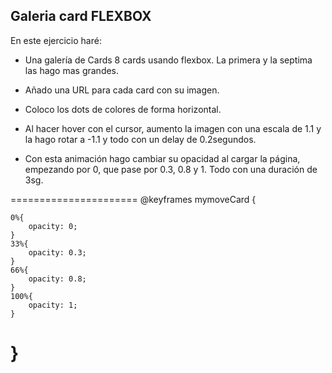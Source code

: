 ## Galeria card FLEXBOX

En este ejercicio haré:

* Una galería de Cards 8 cards usando flexbox. La primera y la septima las hago mas grandes.
* Añado una URL para cada card con su imagen.
* Coloco los dots de colores de forma horizontal.

* Al hacer hover con el cursor, aumento la imagen con una escala de 1.1 y 
  la hago rotar a  -1.1 y todo con un delay de 0.2segundos.
* Con esta animación hago cambiar su opacidad al cargar la página, 
  empezando por 0, que pase por 0.3, 0.8 y 1. Todo con una duración de 3sg.

======================
@keyframes mymoveCard {

    0%{
        opacity: 0;
    }
    33%{
        opacity: 0.3;    
    }
    66%{
        opacity: 0.8;
    }
    100%{
        opacity: 1;
    }
}
=======================






